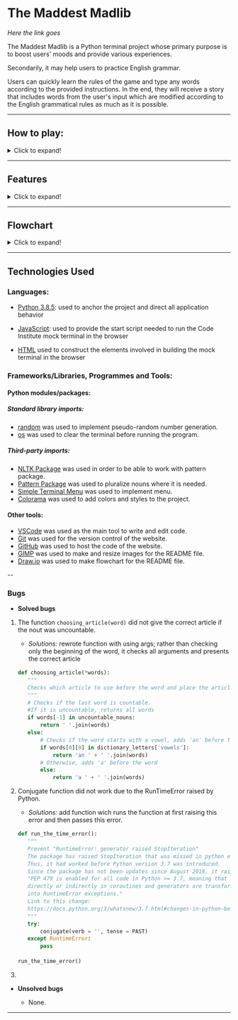 # The Maddest Madlib

*Here the link goes*

The Maddest Madlib is a Python terminal project whose primary purpose is to boost users' moods and provide various experiences.

Secondarily, it may help users to practice English grammar.

Users can quickly learn the rules of the game and type any words according to the provided instructions. In the end, they will receive a story that includes words from the user's input which are modified according to the English grammatical rules as much as it is possible.

---

## How to play:

<details>
  <summary>Click to expand!</summary>

  1. Open the link.
  1. Learn the rules.
  1. Type the words according to the instructions.
  1. Read the story after all and have some fun.
  1. Try to enter different words to have even more fun.
  1. As soon as you are sick and tired of the game choose "Quit" and **send** the link of this program to your friends!

  *Here the link goes*

</details>

---

## Features

<details>
  <summary>Click to expand!</summary>
  
  - **When the program is loaded**

  The user can see a welcoming message which engage to start playing and the terminal menu with three options:

  - Learn the rules;

  - Play the game;

  - Quit;

  The user can manipulate the terminal menu with the arrow keys to choose an option and the enter key to confirm the option.

  *Here the image goes*

  - **When the user chose "Learn the rules"**

  The user will see the main rules of the game which are required to be followed.
  Below the rules user can find the main menu where he or she may chose another option.

  *Here the image goes*

  - **When the user chose "Play the game"**

  The user will be asked to type words according to the parts of speech. The user is allowed to use compound words to make the user's experience more fascinating.
  When all words are typed, user will receive the whole story based on the key words which he or she typed before.
  Below the story user can find the main menu where he or she may read the rules again, or play another game, or quit the program.

  *Here the image goes*

  - **When the user chose "Quit"**

  The program will be stopped immediately.

  *Here the image goes*

</details>

---

## Flowchart

<details>
  <summary>Click to expand!</summary>

The flowchart represent the logic of the application:

  ![Flash Card Page](documentation/flowchart_madlib.png)

</details>


---
## Technologies Used

### Languages:

- [Python 3.8.5](https://www.python.org/downloads/release/python-385/): used to anchor the project and direct all application behavior

- [JavaScript](https://www.javascript.com/): used to provide the start script needed to run the Code Institute mock terminal in the browser

- [HTML](https://developer.mozilla.org/en-US/docs/Web/HTML) used to construct the elements involved in building the mock terminal in the browser

### Frameworks/Libraries, Programmes and Tools:
#### Python modules/packages:

##### Standard library imports:

- [random](https://docs.python.org/3/library/random.html) was used to implement pseudo-random number generation.
- [os](https://docs.python.org/3/library/os.html ) was used to clear the terminal before running the program.
##### Third-party imports:

- [NLTK Package](https://www.nltk.org/) was used in order to be able to work with pattern package.
- [Pattern Package](https://stackabuse.com/python-for-nlp-introduction-to-the-pattern-library/) was used to pluralize nouns where it is needed.
- [Simple Terminal Menu](https://pypi.org/project/simple-term-menu/) was used to implement menu.
- [Colorama](https://pypi.org/project/colorama/) was used to add colors and styles to the project.

#### Other tools:

- [VSCode](https://code.visualstudio.com/) was used as the main tool to write and edit code.
- [Git](https://git-scm.com/) was used for the version control of the website.
- [GitHub](https://github.com/) was used to host the code of the website.
- [GIMP](https://www.gimp.org/) was used to make and resize images for the README file.
- [Draw.io](https://www.lucidchart.com/) was used to make flowchart for the README file.


--

### Bugs

+ **Solved bugs**


1. The function ```choosing_article(word)``` did not give the correct article if the nout was uncountable.

    - *Solutions:* rewrote function with using args; rather than checking only the beginning of the word, it checks all arguments and presents the correct  article

     ```python
    def choosing_article(*words):
        """
        Checks which article to use before the word and place the article before it
        """
        # Checks if the last word is countable.
        #If it is uncountable, returns all words
        if words[-1] in uncountable_nouns:
            return ' '.join(words)
        else:
            # Checks if the word starts with a vowel, adds 'an' before the word
            if words[0][0] in dictionary_letters['vowels']:
                return 'an ' + ' '.join(words)
            # Otherwise, adds 'a' before the word
            else: 
                return 'a ' + ' '.join(words)
      ```

1. Conjugate function did not work due to the RunTimeError raised by Python.

    - *Solutions:* add function wich runs the function at first raising this error and then passes this error.

     ```python
    def run_the_time_error():
        """
        Prevent "RuntimeError: generator raised StopIteration"
        The package has raised StopIteration that was missed in python earier versions.
        Thus, it had worked before Python version 3.7 was introduced.
        Since the package has not been updates since August 2018, it raises the error and stops the app.
        "PEP 479 is enabled for all code in Python >= 3.7, meaning that StopIteration exceptions raised
        directly or indirectly in coroutines and generators are transformed
        into RuntimeError exceptions."
        Link to this change:
        https://docs.python.org/3/whatsnew/3.7.html#changes-in-python-behavior
        """
        try:
            conjugate(verb = '', tense = PAST)
        except RuntimeError:
            pass

    run_the_time_error()
    ```


1. 

+ **Unsolved bugs**

    - None.

---
